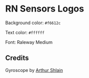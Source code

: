 # RN Sensors Logos

Background color: `#f6612c`

Text color: `#ffffff`

Font: Raleway Medium

## Credits

Gyroscope by [Arthur Shlain](https://thenounproject.com/term/gyroscope/51888/)
